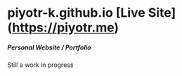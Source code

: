 # piyotr-k.github.io [Live Site] (https://piyotr.me)
##### Personal Website / Portfolio
Still a work in progress